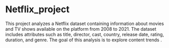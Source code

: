 # Netflix_project
This project analyzes a Netflix dataset containing information about movies and TV shows available on the platform from 2008 to 2021. The dataset includes attributes such as title, director, cast, country, release date, rating, duration, and genre.  The goal of this analysis is to explore content trends .
